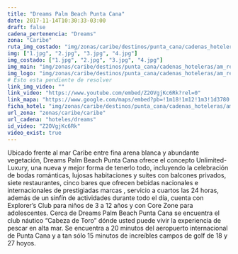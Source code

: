 ```yaml
---
title: "Dreams Palm Beach Punta Cana"
date: 2017-11-14T10:30:33-03:00
draft: false
cadena_pertenencia: "Dreams"
zona: "Caribe"
ruta_img_costado: "img/zonas/caribe/destinos/punta_cana/cadenas_hoteleras/am_resort/dreams/dreams_palm_beach_punta_cana/imagenes_hotel/"
img: ["1.jpg", "2.jpg", "3.jpg", "4.jpg"]
img_costado: ["1.jpg", "2.jpg", "3.jpg", "4.jpg"]
img_main: "img/zonas/caribe/destinos/punta_cana/cadenas_hoteleras/am_resort/dreams/dreams_palm_beach_punta_cana/dreams_palm_beach_punta_cana.jpg"
img_logo: "img/zonas/caribe/destinos/punta_cana/cadenas_hoteleras/am_resort/dreams/dreams_palm_beach_punta_cana/logo_hotel/logo_dreams_palm_beach_punta_cana.jpg"
# Esto esta pendiente de resolver
link_img_video: ""
link_video: "https://www.youtube.com/embed/Z2OVgjKc6Rk?rel=0"
link_mapa: "https://www.google.com/maps/embed?pb=!1m18!1m12!1m3!1d3780.2994030333443!2d-68.36561308510538!3d18.650555887333383!2m3!1f0!2f0!3f0!3m2!1i1024!2i768!4f13.1!3m3!1m2!1s0x8ea892c35e792c1b%3A0x810041949858aa7e!2sDreams+Palm+Beach+Resort+%26+Spa+Punta+Cana!5e0!3m2!1ses!2scl!4v1510668351444"
ficha_hotel: "img/zonas/caribe/destinos/punta_cana/cadenas_hoteleras/am_resort/dreams/dreams_palm_beach_punta_cana/dreams_palm_beach_punta_cana.pdf"
url_zona: "zonas/caribe/caribe"
url_cadena: "hoteles/dreams"
id_video: "Z2OVgjKc6Rk"
video_exist: true
---
```

Ubicado frente al mar Caribe entre fina arena blanca y abundante vegetación, Dreams Palm Beach Punta Cana ofrece el concepto Unlimited-Luxury, una nueva y mejor forma de tenerlo todo, incluyendo la celebración de bodas románticas, lujosas habitaciones y suites con balcones privados, siete restaurantes, cinco bares que ofrecen bebidas nacionales e internacionales de prestigiadas marcas , servicio a cuartos las 24 horas, además de un sinfín de actividades durante todo el día, cuenta con Explorer’s Club para niños de 3 a 12 años y con Core Zone para adolescentes. Cerca de Dreams Palm Beach Punta Cana se encuentra el club náutico “Cabeza de Toro” dónde usted puede vivir la experiencia de pescar en alta mar. Se encuentra a 20 minutos del aeropuerto internacional de Punta Cana y a tan sólo 15 minutos de increíbles campos de golf de 18 y 27 hoyos.
